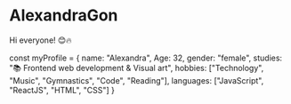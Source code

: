 # AlexandraGon
Hi everyone! 😊🔥

const myProfile = {
  name: "Alexandra",
  Age: 32,
  gender: "female",
  studies: "📚 Frontend web development & Visual art",
  hobbies: ["Technology", "Music", "Gymnastics", "Code", "Reading"],
  languages: ["JavaScript", "ReactJS", "HTML", "CSS"]
}  
